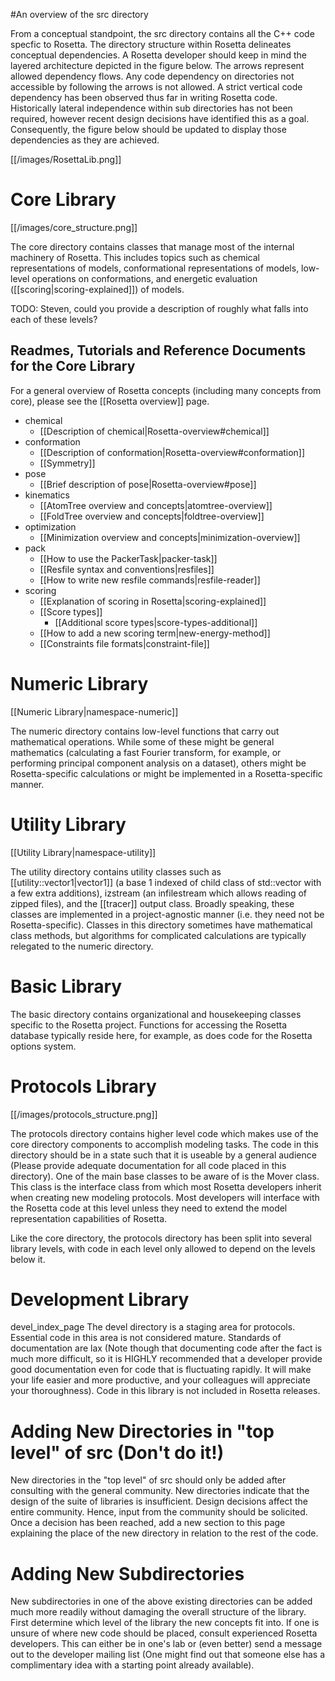#An overview of the src directory

From a conceptual standpoint, the src directory contains all the C++ code specfic to Rosetta. The directory structure within Rosetta delineates conceptual dependencies. A Rosetta developer should keep in mind the layered architecture depicted in the figure below. The arrows represent allowed dependency flows. Any code dependency on directories not accessible by following the arrows is not allowed. A strict vertical code dependency has been observed thus far in writing Rosetta code. Historically lateral independence within sub directories has not been required, however recent design decisions have identified this as a goal. Consequently, the figure below should be updated to display those dependencies as they are achieved.


[[/images/RosettaLib.png]]



Core Library
============

[[/images/core_structure.png]]

The core directory contains classes that manage most of the internal machinery of Rosetta. This includes topics such as chemical representations of models, conformational representations of models, low-level operations on conformations, and energetic evaluation ([[scoring|scoring-explained]]) of models.

TODO: Steven, could you provide a description of roughly what falls into each of these levels?

Readmes, Tutorials and Reference Documents for the Core Library
---------------------------------------------------------------
For a general overview of Rosetta concepts (including many concepts from core), please see the [[Rosetta overview]] page.

- chemical
    - [[Description of chemical|Rosetta-overview#chemical]]
- conformation
    - [[Description of conformation|Rosetta-overview#conformation]]
    - [[Symmetry]]
- pose
    - [[Brief description of pose|Rosetta-overview#pose]]
- kinematics
    - [[AtomTree overview and concepts|atomtree-overview]]
    - [[FoldTree overview and concepts|foldtree-overview]]
- optimization
    - [[Minimization overview and concepts|minimization-overview]]
- pack
    - [[How to use the PackerTask|packer-task]]
    - [[Resfile syntax and conventions|resfiles]]
    - [[How to write new resfile commands|resfile-reader]]
- scoring
    - [[Explanation of scoring in Rosetta|scoring-explained]]
    - [[Score types]]
      * [[Additional score types|score-types-additional]]
    - [[How to add a new scoring term|new-energy-method]]
    - [[Constraints file formats|constraint-file]]
 
Numeric Library
===============

[[Numeric Library|namespace-numeric]]

The numeric directory contains low-level functions that carry out mathematical operations.  While some of these might be general mathematics (calculating a fast Fourier transform, for example, or performing principal component analysis on a dataset), others might be Rosetta-specific calculations or might be implemented in a Rosetta-specific manner.

Utility Library
==============

[[Utility Library|namespace-utility]] 

The utility directory contains utility classes such as [[utility::vector1|vector1]] (a base 1 indexed of child class of std::vector with a few extra additions), izstream (an infilestream which allows reading of zipped files), and the [[tracer]] output class.  Broadly speaking, these classes are implemented in a project-agnostic manner (i.e. they need not be Rosetta-specific).  Classes in this directory sometimes have mathematical class methods, but algorithms for complicated calculations are typically relegated to the numeric directory.

Basic Library
=================

The basic directory contains organizational and housekeeping classes specific to the Rosetta project.  Functions for accessing the Rosetta database typically reside here, for example, as does code for the Rosetta options system.

Protocols Library
=================

[[/images/protocols_structure.png]]

The protocols directory contains higher level code which makes use of the core directory components to accomplish modeling tasks. The code in this directory should be in a state such that it is useable by a general audience (Please provide adequate documentation for all code placed in this directory). One of the main base classes to be aware of is the Mover class. This class is the interface class from which most Rosetta developers inherit when creating new modeling protocols. Most developers will interface with the Rosetta code at this level unless they need to extend the model representation capabilities of Rosetta.

Like the core directory, the protocols directory has been split into several library levels, with code in each level only allowed to depend on the levels below it. 

Development Library
===================

devel\_index\_page The devel directory is a staging area for protocols. Essential code in this area is not considered mature. Standards of documentation are lax (Note though that documenting code after the fact is much more difficult, so it is HIGHLY recommended that a developer provide good documentation even for code that is fluctuating rapidly. It will make your life easier and more productive, and your colleagues will appreciate your thoroughness). Code in this library is not included in Rosetta releases.

Adding New Directories in "top level" of src **(Don't do it!)**
============================================

New directories in the "top level" of src should only be added after consulting with the general community. New directories indicate that the design of the suite of libraries is insufficient. Design decisions affect the entire community. Hence, input from the community should be solicited. Once a decision has been reached, add a new section to this page explaining the place of the new directory in relation to the rest of the code. 

Adding New Subdirectories
=========================

New subdirectories in one of the above existing directories can be added much more readily without damaging the overall structure of the library. First determine which level of the library the new concepts fit into. If one is unsure of where new code should be placed, consult experienced Rosetta developers. This can either be in one's lab or (even better) send a message out to the developer mailing list (One might find out that someone else has a complimentary idea with a starting point already available).